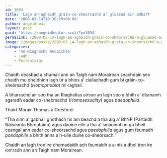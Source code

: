 ```yaml
---
id: 1094
title: 'Lagh an-aghaidh gràin-co-sheòrsachd a’ gluasad air adhart'
date: '2008-03-14T10:30:29+00:00'
author: angeidheal
layout: post
guid: 'https://angeidhealur.scot/?p=1094'
permalink: /2008-03-14-lagh-an-aghaidh-grain-co-sheorsachd-a-gluasad-air-adhart/
image: /images/posts/2008-03-14-lagh-an-aghaidh-grain-co-sheorsachd-a-gluasad-air-adhart.webp
categories:
    - 'An Rìoghachd Aonaichte'
    - Lagh
    - Poileataigs
---
```


Chaidh deasbad a chumail ann an Taigh nam Morairean seachdain seo chaidh mu dheidhinn lagh ùr a bhios a’ ciallachadh gum bi gràin-co-sheòrsachd (*Homophobia*) mì-laghail.

A bharrachd air seo tha an Riaghaltas airson an lagh seo a bhith a’ dèanamh sgaradh eadar co-sheòrsachd (*Homosexuality*) agus *paedophilia*.

Thuirt Morair Thomas à Gresford:

“Tha sinn a’ gabhail gnothach ris am beachd a tha aig a’ BhNP (Partaidh Nàiseanta Bhreatainn) agus daoine eile a tha a’ smaoinntinn gu bheil ceangal ann eadar co-sheòrsachd agus *paedophilia* agus gum feumadh *paedophile* a bhith anns a h-uile duine co-sheòrsach.”

Chaidh an lagh tron ìre chomadaidh ach feumaidh e a-nis a dhol tron ìre iomradh ann an Taigh nam Morairean.
